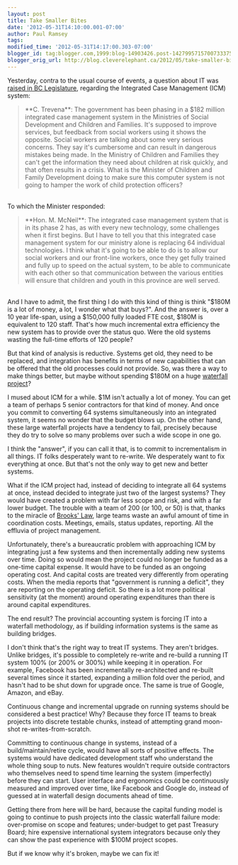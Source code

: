 ```yaml
---
layout: post
title: Take Smaller Bites
date: '2012-05-31T14:10:00.001-07:00'
author: Paul Ramsey
tags: 
modified_time: '2012-05-31T14:17:00.303-07:00'
blogger_id: tag:blogger.com,1999:blog-14903426.post-1427995715700733375
blogger_orig_url: http://blog.cleverelephant.ca/2012/05/take-smaller-bites.html
---
```


Yesterday, contra to the usual course of events, a question about IT was [raised in BC Legislature](http://www.leg.bc.ca/hansard/39th4th/H20530y.htm#1405), regarding the Integrated Case Management (ICM) system: 



<blockquote>**C. Trevena**: The government has been phasing in a $182 million integrated case management system in the Ministries of Social Development and Children and Families. It's supposed to improve services, but feedback from social workers using it shows the opposite. Social workers are talking about some very serious concerns. They say it's cumbersome and can result in dangerous mistakes being made. In the Ministry of Children and Families they can't get the information they need about children at risk quickly, and that often results in a crisis. What is the Minister of Children and Family Development doing to make sure this computer system is not going to hamper the work of child protection officers?</blockquote>

<br />To which the Minister responded:



<blockquote>**Hon. M. McNeil**: The integrated case management system that is in its phase 2 has, as with every new technology, some challenges when it first begins. But I have to tell you that this integrated case management system for our ministry alone is replacing 64 individual technologies.  I think what it's going to be able to do is to allow our social workers and our front-line workers, once they get fully trained and fully up to speed on the actual system, to be able to communicate with each other so that communication between the various entities will ensure that children and youth in this province are well served.</blockquote>

<br />And I have to admit, the first thing I do with this kind of thing is think "$180M is a lot of money, a lot, I wonder what that buys?". And the answer is, over a 10 year life-span, using a $150,000 fully loaded FTE cost, $180M is equivalent to 120 staff. That's how much incremental extra efficiency the new system has to provide over the status quo. Were the old systems wasting the full-time efforts of 120 people?

But that kind of analysis is reductive. Systems get old, they need to be replaced, and integration has benefits in terms of new capabilities that can be offered that the old processes could not provide. So, was there a way to make things better, but maybe without spending $180M on a huge [waterfall project](http://en.wikipedia.org/wiki/Waterfall_model)?

I mused about ICM for a while. $1M isn't actually a lot of money. You can get a team of perhaps 5 senior contractors for that kind of money. And once you commit to converting 64 systems simultaneously into an integrated system, it seems no wonder that the budget blows up. On the other hand, these large waterfall projects have a tendency to fail, precisely because they do try to solve so many problems over such a wide scope in one go. 

I think the "answer", if you can call it that, is to commit to incrementalism in all things. IT folks desperately want to re-write. We desperately want to fix everything at once. But that's not the only way to get new and better systems.

What if the ICM project had, instead of deciding to integrate all 64 systems at once, instead decided to integrate just two of the largest systems? They would have created a problem with far less scope and risk, and with a far lower budget. The trouble with a team of 200 (or 100, or 50) is that, thanks to the miracle of [Brooks' Law](http://en.wikipedia.org/wiki/Brooks's_law), large teams waste an awful amount of time in coordination costs. Meetings, emails, status updates, reporting. All the effluvia of project management.

Unfortunately, there's a bureaucratic problem with approaching ICM by integrating just a few systems and then incrementally adding new systems over time. Doing so would mean the project could no longer be funded as a one-time capital expense. It would have to be funded as an ongoing operating cost. And capital costs are treated very differently from operating costs. When the media reports that "government is running a deficit", they are reporting on the operating deficit. So there is a lot more political sensitivity (at the moment) around operating expenditures than there is around capital expenditures.

The end result? The provincial accounting system is forcing IT into a waterfall methodology, as if building information systems is the same as building bridges. 

I don't think that's the right way to treat IT systems. They aren't bridges. Unlike bridges, it's possible to completely re-write and re-build a running IT system 100% (or 200% or 300%) while keeping it in operation. For example, Facebook has been incrementally re-architected and re-built several times since it started, expanding a million fold over the period, and hasn't had to be shut down for upgrade once. The same is true of Google, Amazon, and eBay. 

Continuous change and incremental upgrade on running systems should be considered a best practice! Why? Because they force IT teams to break projects into discrete testable chunks, instead of attempting grand moon-shot re-writes-from-scratch.

Committing to continuous change in systems, instead of a build/maintain/retire cycle, would have all sorts of positive effects. The systems would have dedicated development staff who understand the whole thing soup to nuts. New features wouldn't require outside contractors who themselves need to spend time learning the system (imperfectly) before they can start. User interface and ergonomics could be continuously measured and improved over time, like Facebook and Google do, instead of guessed at in waterfall design documents ahead of time.

Getting there from here will be hard, because the capital funding model is going to continue to push projects into the classic waterfall failure mode: over-promise on scope and features; under-budget to get past Treasury Board; hire expensive international system integrators because only they can show the past experience with $100M project scopes. 

But if we know why it's broken, maybe we can fix it!<br />&nbsp;<br />
